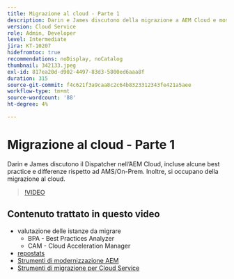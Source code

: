 ```yaml
---
title: Migrazione al cloud - Parte 1
description: Darin e James discutono della migrazione a AEM Cloud e mostrano alcune tecniche e best practice.
version: Cloud Service
role: Admin, Developer
level: Intermediate
jira: KT-10207
hidefromtoc: true
recommendations: noDisplay, noCatalog
thumbnail: 342133.jpeg
exl-id: 817ea20d-d902-4497-83d3-5800ed6aaa8f
duration: 315
source-git-commit: f4c621f3a9caa8c2c64b8323312343fe421a5aee
workflow-type: tm+mt
source-wordcount: '88'
ht-degree: 4%

---
```


# Migrazione al cloud - Parte 1

Darin e James discutono il Dispatcher nell’AEM Cloud, incluse alcune best practice e differenze rispetto ad AMS/On-Prem. Inoltre, si occupano della migrazione al cloud.

>[!VIDEO](https://video.tv.adobe.com/v/342133?quality=12&learn=on)

## Contenuto trattato in questo video

+ valutazione delle istanze da migrare
   + BPA - Best Practices Analyzer
   + CAM - Cloud Acceleration Manager
+ [repostats](https://github.com/chetanmeh/oak-console-scripts/tree/master/src/main/groovy/repostats)
+ [Strumenti di modernizzazione AEM](https://opensource.adobe.com/aem-modernize-tools/)
+ [Strumenti di migrazione per Cloud Service](https://github.com/adobe/aem-cloud-service-source-migration)
